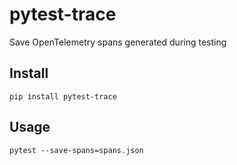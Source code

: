 # pytest-trace

Save OpenTelemetry spans generated during testing

## Install

```
pip install pytest-trace
```

## Usage

```
pytest --save-spans=spans.json
```